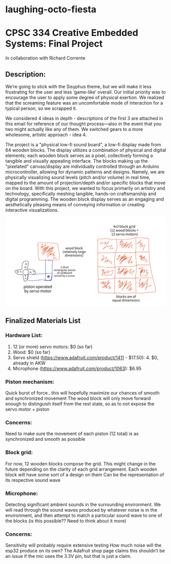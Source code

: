 # laughing-octo-fiesta


# CPSC 334 Creative Embedded Systems: Final Project

In collaboration with Richard Corrente

## Description:
We’re going to stick with the Sisyphus theme, but we will make it less frustrating for the user and less ‘game-like’ overall. Our initial priority was to encourage the user to apply some degree of physical exertion. We realized that the screaming feature was an uncomfortable mode of interaction for a typical person, so we scrapped it.


We considered 4 ideas in depth - descriptions of the first 3 are attached in this email for reference of our thought process—also in the event that you two might actually like any of them. We switched gears to a more wholesome, artistic approach - idea 4.

The project is a "physical low-fi sound board", a low-fi display made from 64 wooden blocks. The display utilizes a combination of physical and digital elements; each wooden block serves as a pixel, collectively forming a tangible and visually appealing interface. The blocks making up the "pixelated" canvas/display are individually controlled through an Arduino microcontroller, allowing for dynamic patterns and designs. Namely, we are physically visualizing sound levels (pitch and/or volume) in real time, mapped to the amount of projection/depth and/or specific blocks that move on the board. With this project, we wanted to focus primarily on artistry and technology, specifically meshing tangible, hands-on craftsmanship and digital programming. The wooden block display serves as an engaging and aesthetically pleasing means of conveying information or creating interactive visualizations.

![alt text](static/final_schematic.png)

## Finalized Materials List


### Hardware List:
1. 12 (or more) servo motors: $0 (so far)
2. Wood: $0 (so far)
3. Servo shield (https://www.adafruit.com/product/1411 - $17.50): 4. $0, already in AKW
5. Microphone (https://www.adafruit.com/product/1063): $6.95

### Piston mechanism:
Quick burst of force…this will hopefully maximize our chances of smooth and synchronized movement
The wood block will only move forward enough to distinguish itself from the rest state, so as to not expose the servo motor + piston

### Concerns:
Need to make sure the movement of each piston (12 total) is as synchronized and smooth as possible



### Block grid:
For now, 12 wooden blocks compose the grid. This might change in the future depending on the clarity of each grid arrangement.
Each wooden block will have some sort of a design on them
Can be the representation of its respective sound wave

### Microphone:
Detecting significant ambient sounds in the surrounding environment.
We will read through the sound waves produced by whatever noise is in the environment, and then attempt to match a particular sound wave to one of the blocks (is this possible?? Need to think about it more)

### Concerns:
Sensitivity will probably require extensive testing
How much noise will the esp32 produce on its own? The Adafruit shop page claims this shouldn’t be an issue if the mic uses the 3.3V pin, but that is just a claim.
